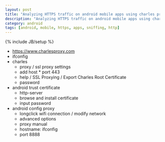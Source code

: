 ```yaml
---
layout: post
title: "Analyzing HTTPS traffic on android mobile apps using charles proxy"
description: "Analyzing HTTPS traffic on android mobile apps using charles proxy"
category: android
tags: [android, mobile, https, apps, sniffing, http]
---
```

{% include JB/setup %}

- https://www.charlesproxy.com
- ifconfig
- charles
    - proxy / ssl proxy settings
    - add host * port 443
    - help / SSL Proxying / Export Charles Root Certificate
    - password
- android trust certificate
    - http-server
    - browse and install certificate
    - input password
- android config proxy
    - longclick wifi connection / modify network
    - advanced options
    - proxy manual
    - hostname: ifconfig
    - port 8888
